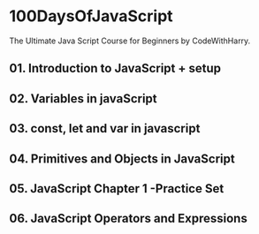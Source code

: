 # 100DaysOfJavaScript
The Ultimate Java Script Course for Beginners by CodeWithHarry.

## 01. Introduction to JavaScript + setup
## 02. Variables in javaScript
## 03. const, let and var in javascript
## 04. Primitives and Objects in JavaScript
## 05. JavaScript Chapter 1 -Practice Set
## 06. JavaScript Operators and Expressions